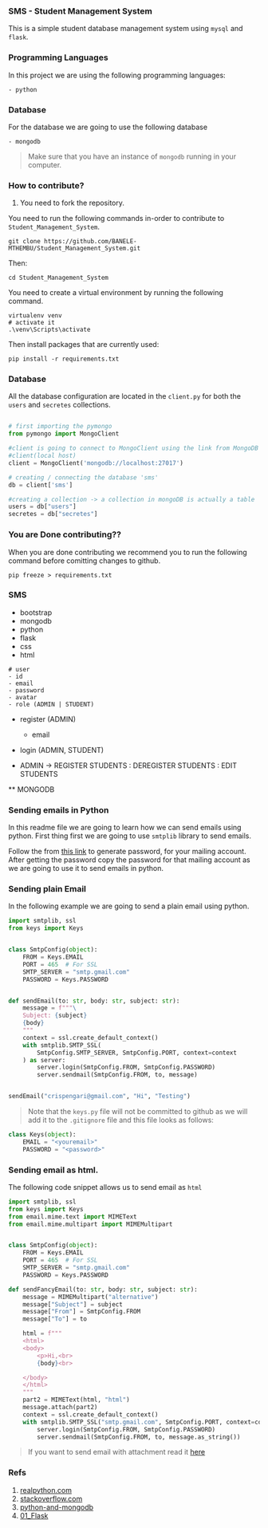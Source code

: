 ### SMS - Student Management System

This is a simple student database management system using `mysql` and `flask`.

### Programming Languages

In this project we are using the following programming languages:

```shell
- python
```

### Database

For the database we are going to use the following database

```shell
- mongodb
```

> Make sure that you have an instance of `mongodb` running in your computer.

### How to contribute?

1. You need to fork the repository.

You need to run the following commands in-order to contribute to `Student_Management_System`.

```shell
git clone https://github.com/BANELE-MTHEMBU/Student_Management_System.git
```

Then:

```shell
cd Student_Management_System
```

You need to create a virtual environment by running the following command.

```shell
virtualenv venv
# activate it
.\venv\Scripts\activate
```

Then install packages that are currently used:

```shell
pip install -r requirements.txt
```

### Database

All the database configuration are located in the `client.py` for both the `users` and `secretes` collections.

```python

# first importing the pymongo
from pymongo import MongoClient

#client is going to connect to MongoClient using the link from MongoDB
#client(local host)
client = MongoClient('mongodb://localhost:27017')

# creating / connecting the database 'sms'
db = client['sms']

#creating a collection -> a collection in mongoDB is actually a table
users = db["users"]
secretes = db["secretes"]
```

### You are Done contributing??

When you are done contributing we recommend you to run the following command before comitting changes
to github.

```shell
pip freeze > requirements.txt
```

### SMS

- bootstrap
- mongodb
- python
- flask
- css
- html

```shell
# user
- id
- email
- password
- avatar
- role (ADMIN | STUDENT)
```

- register (ADMIN)

  - email

- login (ADMIN, STUDENT)

- ADMIN -> REGISTER STUDENTS
  : DEREGISTER STUDENTS
  : EDIT STUDENTS

\*\* MONGODB

### Sending emails in Python

In this readme file we are going to learn how we can send emails using python. First thing first we are going to use `smtplib` library to send emails.

Follow the from [this link](https://support.google.com/accounts/answer/185833?hl=en) to generate password, for your mailing account. After getting the password copy the password for that mailing account as we are going to use it to send emails in python.

### Sending plain Email

In the following example we are going to send a plain email using python.

```py
import smtplib, ssl
from keys import Keys


class SmtpConfig(object):
    FROM = Keys.EMAIL
    PORT = 465  # For SSL
    SMTP_SERVER = "smtp.gmail.com"
    PASSWORD = Keys.PASSWORD


def sendEmail(to: str, body: str, subject: str):
    message = f"""\
    Subject: {subject}
    {body}
    """
    context = ssl.create_default_context()
    with smtplib.SMTP_SSL(
        SmtpConfig.SMTP_SERVER, SmtpConfig.PORT, context=context
    ) as server:
        server.login(SmtpConfig.FROM, SmtpConfig.PASSWORD)
        server.sendmail(SmtpConfig.FROM, to, message)


sendEmail("crispengari@gmail.com", "Hi", "Testing")

```

> Note that the `keys.py` file will not be committed to github as we will add it to the `.gitignore` file and this file looks as follows:

```py
class Keys(object):
    EMAIL = "<youremail>"
    PASSWORD = "<password>"
```

### Sending email as html.

The following code snippet allows us to send email as `html`

```py
import smtplib, ssl
from keys import Keys
from email.mime.text import MIMEText
from email.mime.multipart import MIMEMultipart


class SmtpConfig(object):
    FROM = Keys.EMAIL
    PORT = 465  # For SSL
    SMTP_SERVER = "smtp.gmail.com"
    PASSWORD = Keys.PASSWORD

def sendFancyEmail(to: str, body: str, subject: str):
    message = MIMEMultipart("alternative")
    message["Subject"] = subject
    message["From"] = SmtpConfig.FROM
    message["To"] = to

    html = f"""
    <html>
    <body>
        <p>Hi,<br>
        {body}<br>

    </body>
    </html>
    """
    part2 = MIMEText(html, "html")
    message.attach(part2)
    context = ssl.create_default_context()
    with smtplib.SMTP_SSL("smtp.gmail.com", SmtpConfig.PORT, context=context) as server:
        server.login(SmtpConfig.FROM, SmtpConfig.PASSWORD)
        server.sendmail(SmtpConfig.FROM, to, message.as_string())

```

> If you want to send email with attachment read it [here](https://realpython.com/python-send-email/#option-1-setting-up-a-gmail-account-for-development)

### Refs

1. [realpython.com](https://realpython.com/python-send-email/)
2. [stackoverflow.com](https://stackoverflow.com/questions/70261815/smtplib-smtpauthenticationerror-534-b5-7-9-application-specific-password-req)
3. [python-and-mongodb](https://github.com/CrispenGari/python-and-mongodb)
4. [01_Flask](https://github.com/CrispenGari/python-and-flask/tree/main/01_Flask)
